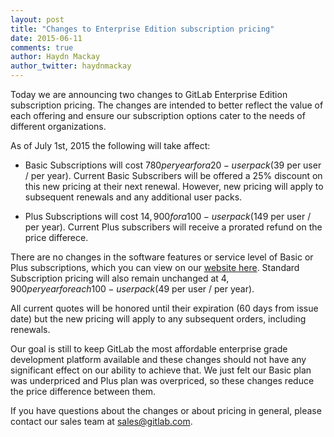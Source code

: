 ```yaml
---
layout: post
title: "Changes to Enterprise Edition subscription pricing"
date: 2015-06-11
comments: true
author: Haydn Mackay
author_twitter: haydnmackay
---
```


Today we are announcing two changes to GitLab Enterprise Edition subscription pricing. The changes are intended to better reflect the value of each offering and ensure our subscription options cater to the needs of different organizations.

<!-- more -->

As of July 1st, 2015 the following will take affect:

* Basic Subscriptions will cost $780 per year for a 20-user pack ($39 per user / per year).  Current Basic Subscribers will be offered a 25% discount on this new pricing at their next renewal. However, new pricing will apply to subsequent renewals and any additional user packs.

* Plus Subscriptions will cost $14,900 for a 100-user pack ($149 per user / per year). Current Plus subscribers will receive a prorated refund on the price differece.

There are no changes in the software features or service level of Basic or Plus subscriptions, which you can view on our [website here](https://about.gitlab.com/pricing/). Standard Subscription pricing will also remain unchanged at $4,900 per year for each 100-user pack ($49 per user / per year).

All current quotes will be honored until their expiration (60 days from issue date) but the new pricing will apply to any subsequent orders, including renewals.
 
Our goal is still to keep GitLab the most affordable enterprise grade development platform available and these changes should not have any significant effect on our ability to achieve that. We just felt our Basic plan was underpriced and Plus plan was overpriced, so these changes reduce the price difference between them. 

If you have questions about the changes or about pricing in general, please contact our sales team at sales@gitlab.com.